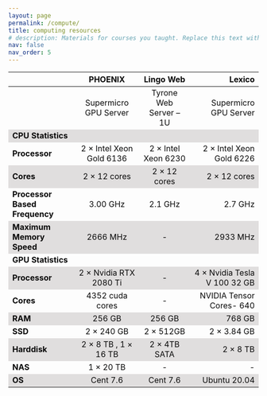 ```yaml
---
layout: page
permalink: /compute/
title: computing resources
# description: Materials for courses you taught. Replace this text with your description.
nav: false
nav_order: 5
---
```


<style>
tr:nth-child(even) {
  background-color: #e0dede!important;
  color: #0a0a0a!important;
}
tr:nth-child(odd) {
  /* background-color: #e0dede!important; */
  color: #0a0a0a!important;
}
</style>

<!-- For now, this page is assumed to be a static description of your courses. You can convert it to a collection similar to `_projects/` so that you can have a dedicated page for each course.

Organize your courses by years, topics, or universities, however you like! -->






||**PHOENIX**|**Lingo Web**|**Lexico**|
|:---|:---:|:---:|---:|
||Supermicro GPU Server|Tyrone Web Server – 1U|Supermicro GPU Server|
|**CPU Statistics**|
|**Processor**|2 × Intel Xeon Gold 6136|2 × Intel Xeon 6230|2 × Intel Xeon Gold 6226|
|**Cores**|2 × 12 cores|2 × 12 cores|2 × 12 cores|
|**Processor Based Frequency**|3.00 GHz|2.1 GHz|2.7 GHz|
|**Maximum Memory Speed**|2666 MHz|-|2933 MHz|
|**GPU Statistics**||||
|**Processor**|2 × Nvidia RTX 2080 Ti|-|4 × Nvidia Tesla V 100 32 GB|
|**Cores**|4352 cuda cores|-|NVIDIA Tensor Cores- 640|
|**RAM**|256 GB|256 GB|768 GB|
|**SSD**|2 × 240 GB|2 × 512GB|2 × 3.84 GB|
|**Harddisk**|2 × 8 TB , 1 × 16 TB|2 × 4TB SATA|2 × 8 TB|
|**NAS**|1 × 20 TB|-|-|
|**OS**|Cent 7.6|Cent 7.6|Ubuntu 20.04|